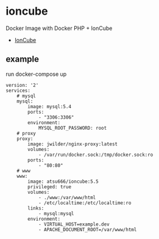 # ioncube

Docker Image with Docker PHP + IonCube

* [IonCube](https://www.ioncube.com/)

## example

run docker-compose up

```
version: '2'
services:
    # mysql
    mysql:
        image: mysql:5.4
        ports:
            - "3306:3306"
        environment:
            MYSQL_ROOT_PASSWORD: root
    # proxy
    proxy:
        image: jwilder/nginx-proxy:latest
        volumes:
            - /var/run/docker.sock:/tmp/docker.sock:ro
        ports:
            - "80:80"
    # www
    www:
        image: atsu666/ioncube:5.5
        privileged: true
        volumes:
            - ./www:/var/www/html
            - /etc/localtime:/etc/localtime:ro
        links:
            - mysql:mysql
        environment:
            - VIRTUAL_HOST=example.dev
            - APACHE_DOCUMENT_ROOT=/var/www/html
```

